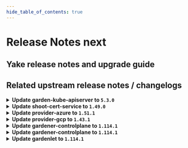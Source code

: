 ```yaml
---
hide_table_of_contents: true
---
```


# Release Notes next

## Yake release notes and upgrade guide

## Related upstream release notes / changelogs


<details>
<summary><b>Update garden-kube-apiserver to <code>5.3.0</code></b></summary>

**Full Changelog**: https://github.com/gardener-community/garden-kube-apiserver/compare/v5.2.0...v5.3.0

</details>

<details>
<summary><b>Update shoot-cert-service to <code>1.49.0</code></b></summary>

# [gardener/gardener-extension-shoot-cert-service]

## 🐛 Bug Fixes

- `[OPERATOR]` Fixes the cert controller manager's observability configuration. by @rickardsjp [#356]
## 🏃 Others

- `[OPERATOR]` Support for using a `CA` issuer as default issuer. by @MartinWeindel [#337]
- `[OPERATOR]` `extension-shoot-cert-service` no longer supports Shoots with Кubernetes version <= 1.26. by @RadaBDimitrova [#309]
# [gardener/cert-management]

## ✨ New Features

- `[OPERATOR]` Introduce multi-arch build for `linux/arm64` images. by @marc1404 [gardener/cert-management#405]

## Helm Charts
- shoot-cert-service: `europe-docker.pkg.dev/gardener-project/releases/charts/gardener/extensions/shoot-cert-service:v1.49.0`
## Docker Images
- gardener-extension-shoot-cert-service: `europe-docker.pkg.dev/gardener-project/releases/gardener/extensions/shoot-cert-service:v1.49.0`


</details>

<details>
<summary><b>Update provider-azure to <code>1.51.1</code></b></summary>

# [gardener/gardener-extension-provider-azure]

## 🐛 Bug Fixes

- `[OPERATOR]` The admission webhook is now allowed to GET workload identities. by @dimityrmirchev [#1121]

## Helm Charts
- admission-azure-application: `europe-docker.pkg.dev/gardener-project/releases/charts/gardener/extensions/admission-azure-application:v1.51.1`
- admission-azure-runtime: `europe-docker.pkg.dev/gardener-project/releases/charts/gardener/extensions/admission-azure-runtime:v1.51.1`
- provider-azure: `europe-docker.pkg.dev/gardener-project/releases/charts/gardener/extensions/provider-azure:v1.51.1`
## Docker Images
- gardener-extension-admission-azure: `europe-docker.pkg.dev/gardener-project/releases/gardener/extensions/admission-azure:v1.51.1`
- gardener-extension-provider-azure: `europe-docker.pkg.dev/gardener-project/releases/gardener/extensions/provider-azure:v1.51.1`


</details>

<details>
<summary><b>Update provider-gcp to <code>1.43.1</code></b></summary>

# [gardener/gardener-extension-provider-gcp]

## 🐛 Bug Fixes

- `[OPERATOR]` The admission webhook is now allowed to GET workload identities. by @dimityrmirchev [#1013]

## Helm Charts
- admission-gcp-application: `europe-docker.pkg.dev/gardener-project/releases/charts/gardener/extensions/admission-gcp-application:v1.43.1`
- admission-gcp-runtime: `europe-docker.pkg.dev/gardener-project/releases/charts/gardener/extensions/admission-gcp-runtime:v1.43.1`
- provider-gcp: `europe-docker.pkg.dev/gardener-project/releases/charts/gardener/extensions/provider-gcp:v1.43.1`
## Docker Images
- gardener-extension-admission-gcp: `europe-docker.pkg.dev/gardener-project/releases/gardener/extensions/admission-gcp:v1.43.1`
- gardener-extension-provider-gcp: `europe-docker.pkg.dev/gardener-project/releases/gardener/extensions/provider-gcp:v1.43.1`


</details>

<details>
<summary><b>Update gardener-controlplane to <code>1.114.1</code></b></summary>

# [gardener/gardener]

## 🐛 Bug Fixes

- `[DEPENDENCY]` The `hack/check-generate.sh` script was fixed to only execute the `check-generate` target if it exists in the corresponding Makefile. by @timuthy [#11641]
- `[USER]` A bug which made the wildcard TLS certificate endpoint of non-HA-multizone shoot kube-apiservers inaccessible has been fixed. by @oliver-goetz [#11697]
- `[USER]` A bug has been fixed which prevented `Shoot` deletion because of an unavailable `gardener-resource-manager` deployment. by @rfranzke [#11710]
- `[USER]` A bug in gardener-operator which made the virtual-kube-apiserver serve the self-signed certificate on the wildcard TLS certificate endpoint when IstioTLSTermination feature gate is active has been fixed. by @oliver-goetz [#11697]
- `[OPERATOR]` A bug which might break control-plane access to shoots until their next reconciliation when deactivating IstioTLSTermination feature gate on their seed has been fixed. by @oliver-goetz [#11694]
## 🏃 Others

- `[OPERATOR]` gardener-apiserver now returns a warning when the Shoot has the `spec.kubernetes.enableStaticTokenKubeconfig` field set. by @shafeeqes [#11666]

## Helm Charts
- controlplane: `europe-docker.pkg.dev/gardener-project/releases/charts/gardener/controlplane:v1.114.1`
- gardenlet: `europe-docker.pkg.dev/gardener-project/releases/charts/gardener/gardenlet:v1.114.1`
- operator: `europe-docker.pkg.dev/gardener-project/releases/charts/gardener/operator:v1.114.1`
- resource-manager: `europe-docker.pkg.dev/gardener-project/releases/charts/gardener/resource-manager:v1.114.1`
## Docker Images
- admission-controller: `europe-docker.pkg.dev/gardener-project/releases/gardener/admission-controller:v1.114.1`
- apiserver: `europe-docker.pkg.dev/gardener-project/releases/gardener/apiserver:v1.114.1`
- controller-manager: `europe-docker.pkg.dev/gardener-project/releases/gardener/controller-manager:v1.114.1`
- gardenlet: `europe-docker.pkg.dev/gardener-project/releases/gardener/gardenlet:v1.114.1`
- node-agent: `europe-docker.pkg.dev/gardener-project/releases/gardener/node-agent:v1.114.1`
- operator: `europe-docker.pkg.dev/gardener-project/releases/gardener/operator:v1.114.1`
- resource-manager: `europe-docker.pkg.dev/gardener-project/releases/gardener/resource-manager:v1.114.1`
- scheduler: `europe-docker.pkg.dev/gardener-project/releases/gardener/scheduler:v1.114.1`


</details>

<details>
<summary><b>Update gardener-controlplane to <code>1.114.1</code></b></summary>

# [gardener/gardener]

## 🐛 Bug Fixes

- `[DEPENDENCY]` The `hack/check-generate.sh` script was fixed to only execute the `check-generate` target if it exists in the corresponding Makefile. by @timuthy [#11641]
- `[USER]` A bug which made the wildcard TLS certificate endpoint of non-HA-multizone shoot kube-apiservers inaccessible has been fixed. by @oliver-goetz [#11697]
- `[USER]` A bug has been fixed which prevented `Shoot` deletion because of an unavailable `gardener-resource-manager` deployment. by @rfranzke [#11710]
- `[USER]` A bug in gardener-operator which made the virtual-kube-apiserver serve the self-signed certificate on the wildcard TLS certificate endpoint when IstioTLSTermination feature gate is active has been fixed. by @oliver-goetz [#11697]
- `[OPERATOR]` A bug which might break control-plane access to shoots until their next reconciliation when deactivating IstioTLSTermination feature gate on their seed has been fixed. by @oliver-goetz [#11694]
## 🏃 Others

- `[OPERATOR]` gardener-apiserver now returns a warning when the Shoot has the `spec.kubernetes.enableStaticTokenKubeconfig` field set. by @shafeeqes [#11666]

## Helm Charts
- controlplane: `europe-docker.pkg.dev/gardener-project/releases/charts/gardener/controlplane:v1.114.1`
- gardenlet: `europe-docker.pkg.dev/gardener-project/releases/charts/gardener/gardenlet:v1.114.1`
- operator: `europe-docker.pkg.dev/gardener-project/releases/charts/gardener/operator:v1.114.1`
- resource-manager: `europe-docker.pkg.dev/gardener-project/releases/charts/gardener/resource-manager:v1.114.1`
## Docker Images
- admission-controller: `europe-docker.pkg.dev/gardener-project/releases/gardener/admission-controller:v1.114.1`
- apiserver: `europe-docker.pkg.dev/gardener-project/releases/gardener/apiserver:v1.114.1`
- controller-manager: `europe-docker.pkg.dev/gardener-project/releases/gardener/controller-manager:v1.114.1`
- gardenlet: `europe-docker.pkg.dev/gardener-project/releases/gardener/gardenlet:v1.114.1`
- node-agent: `europe-docker.pkg.dev/gardener-project/releases/gardener/node-agent:v1.114.1`
- operator: `europe-docker.pkg.dev/gardener-project/releases/gardener/operator:v1.114.1`
- resource-manager: `europe-docker.pkg.dev/gardener-project/releases/gardener/resource-manager:v1.114.1`
- scheduler: `europe-docker.pkg.dev/gardener-project/releases/gardener/scheduler:v1.114.1`


</details>

<details>
<summary><b>Update gardenlet to <code>1.114.1</code></b></summary>

# [gardener/gardener]

## 🐛 Bug Fixes

- `[DEPENDENCY]` The `hack/check-generate.sh` script was fixed to only execute the `check-generate` target if it exists in the corresponding Makefile. by @timuthy [#11641]
- `[USER]` A bug which made the wildcard TLS certificate endpoint of non-HA-multizone shoot kube-apiservers inaccessible has been fixed. by @oliver-goetz [#11697]
- `[USER]` A bug has been fixed which prevented `Shoot` deletion because of an unavailable `gardener-resource-manager` deployment. by @rfranzke [#11710]
- `[USER]` A bug in gardener-operator which made the virtual-kube-apiserver serve the self-signed certificate on the wildcard TLS certificate endpoint when IstioTLSTermination feature gate is active has been fixed. by @oliver-goetz [#11697]
- `[OPERATOR]` A bug which might break control-plane access to shoots until their next reconciliation when deactivating IstioTLSTermination feature gate on their seed has been fixed. by @oliver-goetz [#11694]
## 🏃 Others

- `[OPERATOR]` gardener-apiserver now returns a warning when the Shoot has the `spec.kubernetes.enableStaticTokenKubeconfig` field set. by @shafeeqes [#11666]

## Helm Charts
- controlplane: `europe-docker.pkg.dev/gardener-project/releases/charts/gardener/controlplane:v1.114.1`
- gardenlet: `europe-docker.pkg.dev/gardener-project/releases/charts/gardener/gardenlet:v1.114.1`
- operator: `europe-docker.pkg.dev/gardener-project/releases/charts/gardener/operator:v1.114.1`
- resource-manager: `europe-docker.pkg.dev/gardener-project/releases/charts/gardener/resource-manager:v1.114.1`
## Docker Images
- admission-controller: `europe-docker.pkg.dev/gardener-project/releases/gardener/admission-controller:v1.114.1`
- apiserver: `europe-docker.pkg.dev/gardener-project/releases/gardener/apiserver:v1.114.1`
- controller-manager: `europe-docker.pkg.dev/gardener-project/releases/gardener/controller-manager:v1.114.1`
- gardenlet: `europe-docker.pkg.dev/gardener-project/releases/gardener/gardenlet:v1.114.1`
- node-agent: `europe-docker.pkg.dev/gardener-project/releases/gardener/node-agent:v1.114.1`
- operator: `europe-docker.pkg.dev/gardener-project/releases/gardener/operator:v1.114.1`
- resource-manager: `europe-docker.pkg.dev/gardener-project/releases/gardener/resource-manager:v1.114.1`
- scheduler: `europe-docker.pkg.dev/gardener-project/releases/gardener/scheduler:v1.114.1`


</details>
